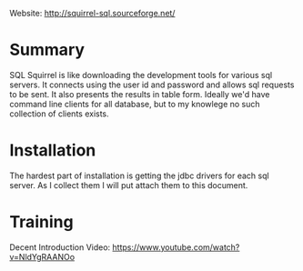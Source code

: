<!-- TITLE: Sqlsquirrel -->
<!-- SUBTITLE: A quick summary of Sqlsquirrel -->

Website: http://squirrel-sql.sourceforge.net/

# Summary
SQL Squirrel is like downloading the development tools for various sql servers.  It connects using the user id and password and allows sql requests to be sent.  It also presents the results in table form.  Ideally we'd have command line clients for all database, but to my knowlege no such collection of clients exists.
# Installation
The hardest part of installation is getting the jdbc drivers for each sql server.  As I collect them I will put attach them to this document.

# Training
Decent Introduction Video:
https://www.youtube.com/watch?v=NldYgRAANOo

